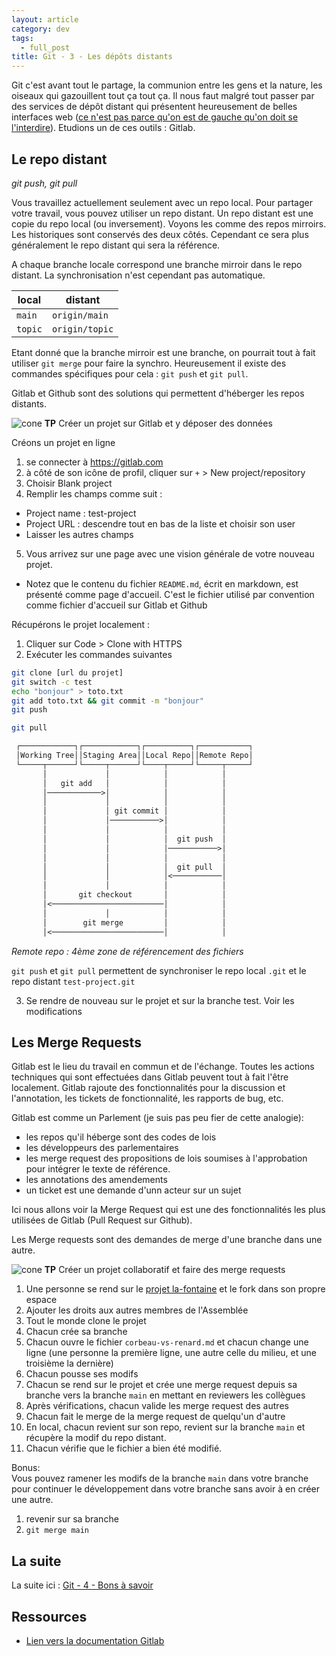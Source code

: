 ```yaml
---
layout: article
category: dev
tags:
  - full_post
title: Git - 3 - Les dépôts distants
---
```

Git c'est avant tout le partage, la communion entre les gens et la nature, les oiseaux qui gazouillent tout ça tout ça. Il nous faut malgré tout passer par des services de dépôt distant qui présentent heureusement de belles interfaces web ([ce n'est pas parce qu'on est de gauche qu'on doit se l'interdire](https://blog.mondediplo.net/pour-un-communisme-luxueux)).  Etudions un de ces outils : Gitlab.

<!--more-->

## Le repo distant
_git push, git pull_

Vous travaillez actuellement seulement avec un repo local. Pour partager votre travail, vous pouvez utiliser un repo distant.
Un repo distant est une copie du repo local (ou inversement). Voyons les comme des repos mirroirs. Les historiques sont conservés des deux côtés. Cependant ce sera plus généralement le repo distant qui sera la référence.

A chaque branche locale correspond une branche mirroir dans le repo distant. La synchronisation n'est cependant pas automatique.

| local   | distant        |
| ------- | -------------- |
| `main`  | `origin/main`  |
| `topic` | `origin/topic` |

Etant donné que la branche mirroir est une branche, on pourrait tout à fait utiliser `git merge` pour faire la synchro.
Heureusement il existe des commandes spécifiques pour cela : `git push` et `git pull`.

Gitlab et Github sont des solutions qui permettent d'héberger les repos distants.  

![cone](https://leolelonquer.github.io/blog/assets/images/cone-svgrepo-com.svg) **TP**   Créer un projet sur Gitlab et y déposer des données

Créons un projet en ligne

1. se connecter à <https://gitlab.com>
2. à côté de son icône de profil, cliquer sur `+`  > New project/repository
3. Choisir Blank project 
4. Remplir les champs comme suit :
  - Project name : test-project  
  - Project URL : descendre tout en bas de la liste et choisir son user
  - Laisser les autres champs
5. Vous arrivez sur une page avec une vision générale de votre nouveau projet.
  - Notez que le contenu du fichier `README.md`, écrit en markdown, est présenté comme page d'accueil. C'est le fichier utilisé par convention comme fichier d'accueil sur Gitlab et Github
 
Récupérons le projet localement :

1. Cliquer sur Code >  Clone with HTTPS
2. Exécuter les commandes suivantes

```bash
git clone [url du projet]
git switch -c test
echo "bonjour" > toto.txt
git add toto.txt && git commit -m "bonjour"
git push

git pull
```

```txt
 ┌────────────┐┌────────────┐┌──────────┐┌───────────┐
 │Working Tree││Staging Area││Local Repo││Remote Repo│
 └─────┬──────┘└─────┬──────┘└────┬─────┘└─────┬─────┘
       │             │            │            │      
       │   git add   │            │            │      
       │────────────>│            │            │      
       │             │            │            │      
       │             │ git commit │            │      
       │             │───────────>│            │      
       │             │            │            │      
       │             │            │  git push  │      
       │             │            │───────────>│      
       │             │            │            │      
       │             │            │  git pull  │      
       │             │            │<───────────│      
       │             │            │            │      
       │       git checkout       │            │      
       │<─────────────────────────│            │      
       │             │            │            │      
       │        git merge         │            │      
       │<─────────────────────────│            │      
```
_Remote repo : 4ème zone de référencement des fichiers_

`git push` et `git pull` permettent de synchroniser le repo local `.git` et le repo distant `test-project.git` 

3. Se rendre de nouveau sur le projet et sur la branche test. Voir les modifications


## Les Merge Requests

Gitlab est le lieu du travail en commun et de l'échange. Toutes les actions techniques qui sont effectuées dans Gitlab peuvent tout à fait l'être localement. Gitlab rajoute des fonctionnalités pour la discussion et l'annotation, les tickets de fonctionnalité, les rapports de bug, etc.

Gitlab est comme un Parlement (je suis pas peu fier de cette analogie):

- les repos qu'il héberge sont des codes de lois
- les développeurs des parlementaires
- les merge request des propositions de lois soumises à l'approbation pour intégrer le texte de référence.
- les annotations des amendements
- un ticket est une demande d'unn acteur sur un sujet

Ici nous allons voir la Merge Request qui est une des fonctionnalités les plus utilisées de Gitlab (Pull Request sur Github).

Les Merge requests sont des demandes de merge d'une branche dans une autre.

![cone](https://leolelonquer.github.io/blog/assets/images/cone-svgrepo-com.svg) **TP**  Créer un projet collaboratif et faire des merge requests

1. Une personne se rend sur le [projet la-fontaine](https://gitlab.com/LeoLeLonquer/la-fontaine) et le fork dans son propre espace
2. Ajouter les droits aux autres membres de l'Assemblée
3. Tout le monde clone le projet
4. Chacun crée sa branche 
5. Chacun ouvre le fichier `corbeau-vs-renard.md`  et chacun change une ligne (une personne la première ligne, une autre celle du milieu, et une troisième la dernière)
6. Chacun pousse ses modifs
7. Chacun se rend sur le projet et crée une merge request depuis sa branche vers la branche `main` en mettant en reviewers les collègues
8. Après vérifications, chacun valide les merge request des autres
9. Chacun fait le merge de la merge request de quelqu'un d'autre
10. En local, chacun revient sur son repo, revient sur la branche `main` et récupère la modif du repo distant.
11. Chacun vérifie que le fichier a bien été modifié.

Bonus:   
Vous pouvez ramener les modifs de la branche `main` dans votre branche pour continuer le développement dans votre branche sans avoir à en créer une autre.

1. revenir sur sa branche
2. `git merge main`

## La suite

La suite ici : [Git - 4 - Bons à savoir](git-4)

## Ressources

- [Lien vers la documentation Gitlab](https://docs.gitlab.com/)